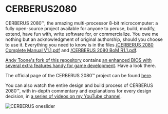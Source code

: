 # CERBERUS2080
CERBERUS 2080™, the amazing multi-processor 8-bit microcomputer: a fully open-source project available for anyone to peruse, build, modify, extend, have fun with, write software for, or commercialize. You owe me nothing but an acknowledgment of original authorship, should you choose to use it.
Everything you need to know is in the files <a href="https://github.com/TheByteAttic/CERBERUS2080/blob/main/CERBERUS%202080%20Complete%20Manual%20V1.1.pdf">/CERBERUS 2080 Complete Manual V1.1.pdf</a> and <a href="https://github.com/TheByteAttic/CERBERUS2080/blob/main/CERBERUS%202080%20BoM%20R1.1.pdf">/CERBERUS 2080 BoM R1.1.pdf</a>.

<a href="https://github.com/atoone/CERBERUS2080">Andy Toone's fork of this repository</a> contains <a href="https://github.com/atoone/CERBERUS2080/tree/main/CAT">an enhanced BIOS with several extra features handy for game development</a>. Have a look there.

The official page of the CERBERUS 2080™ project can be found <a href="https://www.thebyteattic.com/p/cerberus-2080.html?view=magazine">here</a>.

You can also watch the entire design and build process of CERBERUS 2080™, with in-depth commentary and explanations for every design decision, in <a href="https://www.youtube.com/watch?v=1ASspLiE39g&list=PLDf2uklC__d2DAXmF9XuOq_-uNc2M9ITd&ab_channel=TheByteAttic">a series of videos on my YouTube channel</a>.

![CERBERUS oneslider](https://user-images.githubusercontent.com/69539226/116828792-43c4fe00-aba1-11eb-82e9-53359ee5c066.png)

